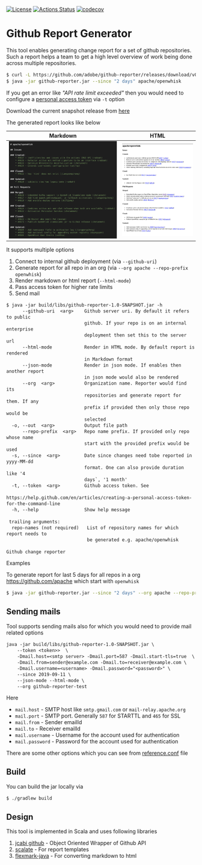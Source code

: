 [![License](https://img.shields.io/badge/license-Apache--2.0-blue.svg)](http://www.apache.org/licenses/LICENSE-2.0) 
[![Actions Status](https://github.com/adobe/github-reporter/workflows/CI/badge.svg)](https://github.com/adobe/github-reporter/actions)
[![codecov](https://codecov.io/gh/adobe/github-reporter/branch/master/graph/badge.svg)](https://codecov.io/gh/adobe/github-reporter)
 

# Github Report Generator

This tool enables generating change report for a set of github repositories. Such a report helps a team to get a high level
overview of work being done across multiple repositories.

```bash
$ curl -L https://github.com/adobe/github-reporter/releases/download/v0.1-beta/github-reporter-0.1-beta.jar -o github-reporter.jar
$ java -jar github-reporter.jar --since "2 days" apache/openwhisk 
```

If you get an error like _"API rate limit exceeded"_ then you would need to configure a [personal access token][2] via `-t` option

Download the current snapshot release from [here][1]

The generated report looks like below

| Markdown             |  HTML |
:-------------------------:|:-------------------------:
![](docs/images/report-markdown.png)  |  ![](docs/images/report-html.png)

It supports multiple options

1. Connect to internal github deployment (via `--github-uri`)
2. Generate report for all repo in an org (via `--org apache --repo-prefix openwhisk`)
3. Render markdown or html report (`--html-mode`)
4. Pass access token for higher rate limits
5. Send mail

```
$ java -jar build/libs/github-reporter-1.0-SNAPSHOT.jar -h
      --github-uri  <arg>    Github server uri. By default it refers to public
                             github. If your repo is on an internal enterprise
                             deployment then set this to the server url
      --html-mode            Render in HTML mode. By default report is rendered
                             in Markdown format
      --json-mode            Render in json mode. If enables then another report
                             in json mode would also be rendered
      --org  <arg>           Organization name. Reporter would find its
                             repositories and generate report for them. If any
                             prefix if provided then only those repo would be
                             selected
  -o, --out  <arg>           Output file path
      --repo-prefix  <arg>   Repo name prefix. If provided only repo whose name
                             start with the provided prefix would be used
  -s, --since  <arg>         Date since changes need tobe reported in yyyy-MM-dd
                             format. One can also provide duration like '4
                             days`, '1 month'
  -t, --token  <arg>         Github access token. See
                             https://help.github.com/en/articles/creating-a-personal-access-token-for-the-command-line
  -h, --help                 Show help message

 trailing arguments:
  repo-names (not required)   List of repository names for which report needs to
                              be generated e.g. apache/openwhisk

Github change reporter
```

Examples

To generate report for last 5 days for all repos in a org https://github.com/apache which start with `openwhisk`

```bash
$ java -jar github-reporter.jar --since "2 days" --org apache --repo-prefix openwhisk -t $GITHUB_TOKEN
```

## Sending mails

Tool supports sending mails also for which you would need to provide mail related options

```
java -jar build/libs/github-reporter-1.0-SNAPSHOT.jar \
    --token <token>>  \
    -Dmail.host=<smtp server> -Dmail.port=587 -Dmail.start-tls=true  \
    -Dmail.from=sender@example.com -Dmail.to=receiver@example.com \
    -Dmail.username=<username> -Dmail.password="<password>" \
    --since 2019-09-11 \
    --json-mode --html-mode \
    --org github-reporter-test
```

Here

* `mail.host` - SMTP host like `smtp.gmail.com` or `mail-relay.apache.org`
* `mail.port` - SMTP port. Generally `587` for STARTTL and `465` for SSL
* `mail.from` - Sender emailId
* `mail.to` - Receiver emailId
* `mail.username` - Username for the account used for authentication
* `mail.password` - Password for the account used for authentication

There are some other options which you can see from [reference.conf](src/main/resources/reference.conf) file

## Build

You can build the jar locally via 

```bash
$ ./gradlew build
```

## Design

This tool is implemented in Scala and uses following libraries

1. [jcabi github][3] - Object Oriented Wrapper of Github API
2. [scalate][4] - For report templates
3. [flexmark-java][5] - For converting markdown to html
 
[1]: https://github.com/adobe/github-reporter/releases/download/v0.1-beta/github-reporter-0.1-beta.jar
[2]: https://help.github.com/en/articles/creating-a-personal-access-token-for-the-command-line
[3]: https://github.com/jcabi/jcabi-github
[4]: https://scalate.github.io/scalate/
[5]: https://github.com/vsch/flexmark-java
